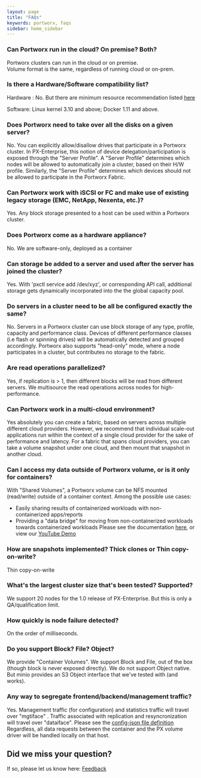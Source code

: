 ```yaml
---
layout: page
title: "FAQs"
keywords: portworx, faqs
sidebar: home_sidebar
---
```


### Can Portworx run in the cloud?   On premise?   Both?
Portworx clusters can run in the cloud or on premise.  
Volume format is the same, regardless of running cloud or on-prem.

### Is there a Hardware/Software compatibility list?
Hardware : No. But there are minimum resource recommendation listed [here](get-started-px-enterprise.html#step-1-verify-requirements)

Software:   Linux kernel 3.10 and above;     Docker 1.11 and above.

### Does Portworx need to take over all the disks on a given server?
No.  You can explicitly allow/disallow drives that participate in a Portworx cluster.
In PX-Enterprise, this notion of device delegation/participation is exposed through the "Server Profile".
A "Server Profile" determines which nodes will be allowed to automatically join a cluster, based on their H/W profile.
Similarly, the "Server Profile" determines which devices should not be allowed to participate in the Portworx Fabric.

### Can Portworx work with iSCSI or FC and make use of existing legacy storage (EMC, NetApp, Nexenta, etc.)?
Yes. Any block storage presented to a host can be used within a Portworx cluster.

### Does Portworx come as a hardware appliance?
No.  We are software-only, deployed as a container

### Can storage be added to a server and used after the server has joined the cluster?
Yes.   With 'pxctl service add /dev/xyz', or corresponding API call, additional storage gets dynamically incorporated into the the global capacity pool.

### Do servers in a cluster need to be all be configured exactly the same?
No.  Servers in a Portworx cluster can use block storage of any type, profile, capacity and performance class.
Devices of different performance classes (i.e flash or spinning drives) will be automatically detected and grouped accordingly.
Portworx also supports "head-only" mode, where a node participates in a cluster, but contributes no storage to the fabric.

### Are read operations parallelized?
Yes, if replication is > 1, then different blocks will be read from different servers.   We multisource the read operations across nodes for high-performance.

### Can Portworx work in a multi-cloud environment?
Yes absolutely you can create a fabric, based on servers across multiple different cloud providers.
However, we recommend that individual scale-out applications run within the context of a single cloud provider for the sake of performance and latency.    For a fabric that spans cloud providers, you can take a volume snapshot under one cloud, and then mount that snapshot in another cloud.

### Can I access my data outside of Portworx volume, or is it only for containers?
With "Shared Volumes", a Portworx volume can be NFS mounted (read/write) outside of a container context.
Among the possible use cases:
   * Easily sharing results of containerized workloads with non-containerized apps/reports
   * Providing a "data bridge" for moving from non-containerized workloads towards containerized workloads
Please see the documentation [here](/shared-volumes.html), or view our [YouTube Demo](https://www.youtube.com/watch?v=AIVABlClYAU)

### How are snapshots implemented?    Thick clones or Thin copy-on-write?
Thin copy-on-write

### What's the largest cluster size that's been tested?  Supported?
We support 20 nodes for the 1.0 release of PX-Enterprise.  But this is only a QA/qualification limit.

### How quickly is node failure detected?
On the order of milliseconds. 

### Do you support Block?  File?   Object?
We provide "Container Volumes".   We support Block and File, out of the box (though block is never exposed directly).
We do not support Object native.   But minio provides an S3 Object interface that we've tested with (and works).

### Any way to segregate frontend/backend/management traffic?
Yes.  Management traffic (for configuration) and statistics traffic will travel over "mgtiface" .
Traffic associated with replication and resyncronization will travel over "dataiface".
Please see the [config-json file definition](/config-json.html )
Regardless, all data requests between the container and the PX volume driver will be handled locally on that host.

## Did we miss your question? 
If so, please let us know here: <a class="email" title="Submit feedback" href="#" onclick="javascript:window.location='mailto:{{site.feedback_email}}?subject={{site.feedback_subject_line}} f eedback&body=I have some feedback about the {{page.title}} page: ' + window.location.href;"><i class="fa fa-envelope-o"></i> Feedback</a>
